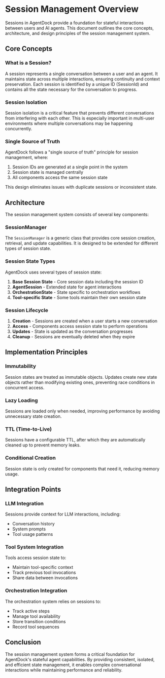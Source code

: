 # Session Management Overview

Sessions in AgentDock provide a foundation for stateful interactions between users and AI agents. This document outlines the core concepts, architecture, and design principles of the session management system.

## Core Concepts

### What is a Session?

A session represents a single conversation between a user and an agent. It maintains state across multiple interactions, ensuring continuity and context preservation. Each session is identified by a unique ID (SessionId) and contains all the state necessary for the conversation to progress.

### Session Isolation

Session isolation is a critical feature that prevents different conversations from interfering with each other. This is especially important in multi-user environments where multiple conversations may be happening concurrently.

### Single Source of Truth

AgentDock follows a "single source of truth" principle for session management, where:

1. Session IDs are generated at a single point in the system
2. Session state is managed centrally
3. All components access the same session state

This design eliminates issues with duplicate sessions or inconsistent state.

## Architecture

The session management system consists of several key components:

### SessionManager

The `SessionManager` is a generic class that provides core session creation, retrieval, and update capabilities. It is designed to be extended for different types of session state.

### Session State Types

AgentDock uses several types of session state:

1. **Base Session State** - Core session data including the session ID
2. **AgentSession** - Extended state for agent interactions
3. **OrchestrationState** - State specific to orchestration workflows
4. **Tool-specific State** - Some tools maintain their own session state

### Session Lifecycle

1. **Creation** - Sessions are created when a user starts a new conversation
2. **Access** - Components access session state to perform operations
3. **Updates** - State is updated as the conversation progresses
4. **Cleanup** - Sessions are eventually deleted when they expire

## Implementation Principles

### Immutability

Session states are treated as immutable objects. Updates create new state objects rather than modifying existing ones, preventing race conditions in concurrent access.

### Lazy Loading

Sessions are loaded only when needed, improving performance by avoiding unnecessary state creation.

### TTL (Time-to-Live)

Sessions have a configurable TTL, after which they are automatically cleaned up to prevent memory leaks.

### Conditional Creation

Session state is only created for components that need it, reducing memory usage.

## Integration Points

### LLM Integration

Sessions provide context for LLM interactions, including:
- Conversation history
- System prompts
- Tool usage patterns

### Tool System Integration

Tools access session state to:
- Maintain tool-specific context
- Track previous tool invocations
- Share data between invocations

### Orchestration Integration

The orchestration system relies on sessions to:
- Track active steps
- Manage tool availability
- Store transition conditions
- Record tool sequences

## Conclusion

The session management system forms a critical foundation for AgentDock's stateful agent capabilities. By providing consistent, isolated, and efficient state management, it enables complex conversational interactions while maintaining performance and reliability. 